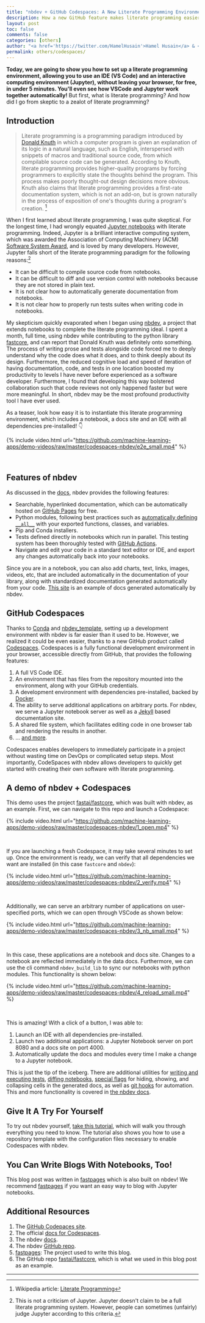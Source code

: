 ```yaml
---
title: "nbdev + GitHub Codespaces: A New Literate Programming Environment"
description: How a new GitHub feature makes literate programming easier than ever before.
layout: post
toc: false
comments: false
categories: [others]
author: "<a href='https://twitter.com/HamelHusain'>Hamel Husain</a> & <a href='https://twitter.com/jeremyphoward'>Jeremy Howard</a>"
permalink: others/codespaces/
---
```


**Today, we are going to show you how to set up a literate programming environment, allowing you to use an IDE (VS Code) and an interactive computing environment (Jupyter), without leaving your browser, for free, in under 5 minutes. You'll even see how VSCode and Jupyter work together automatically!**  But first, what is literate programming?  And how did I go from skeptic to a zealot of literate programming?

## Introduction

> Literate programming is a programming paradigm introduced by [Donald Knuth](https://en.wikipedia.org/wiki/Donald_Knuth) in which a computer program is given an explanation of its logic in a natural language, such as English, interspersed with snippets of macros and traditional source code, from which compilable source code can be generated.  According to Knuth, literate programming provides higher-quality programs by forcing programmers to explicitly state the thoughts behind the program.  This process makes poorly thought-out design decisions more obvious. Knuth also claims that literate programming provides a first-rate documentation system, which is not an add-on, but is grown naturally in the process of exposition of one's thoughts during a program's creation. [^1]

When I first learned about literate programming, I was quite skeptical.  For the longest time, I had wrongly equated [Jupyter notebooks](https://jupyter.org/) with literate programming.  Indeed, Jupyter is a brilliant interactive computing system, which was awarded the Association of Computing Machinery (ACM) [Software System Award](https://blog.jupyter.org/jupyter-receives-the-acm-software-system-award-d433b0dfe3a2), and is loved by many developers. However, Jupyter falls short of the literate programming paradigm for the following reasons:[^2]

- It can be difficult to compile source code from notebooks.
- It can be difficult to diff and use version control with notebooks because they are not stored in plain text.
- It is not clear how to automatically generate documentation from notebooks.
- It is not clear how to properly run tests suites when writing code in notebooks.

My skepticism quickly evaporated when I began using [nbdev](https://nbdev.fast.ai/), a project that extends notebooks to complete the literate programming ideal.  I spent a month, full time, using nbdev while contributing to the python library [fastcore](https://github.com/fastai/fastcore), and can report that Donald Knuth was definitely onto something.  The process of writing prose and tests alongside code forced me to deeply understand why the code does what it does, and to think deeply about its design.  Furthermore, the reduced cognitive load and speed of iteration of having documentation, code, and tests in one location boosted my productivity to levels I have never before experienced as a software developer.  Furthermore, I found that developing this way bolstered collaboration such that code reviews not only happened faster but were more meaningful.  In short, nbdev may be the most profound productivity tool I have ever used.  

As a teaser, look how easy it is to instantiate this literate programming environment, which includes a notebook, a docs site and an IDE with all dependencies pre-installed! :point_down:

{% include video.html url="https://github.com/machine-learning-apps/demo-videos/raw/master/codespaces-nbdev/e2e_small.mp4" %}

<p><br></p>

## Features of nbdev

As discussed in the [docs](https://nbdev.fast.ai/), nbdev provides the following features:

- Searchable, hyperlinked documentation, which can be automatically hosted on [GitHub Pages](https://docs.github.com/en/github/working-with-github-pages) for free.
- Python modules, following best practices such as [automatically defining `__all__`](http://xion.io/post/code/python-all-wild-imports.html) with your exported functions, classes, and variables.
- Pip and Conda installers.
- Tests defined directly in notebooks which run in parallel.  This testing system has been thoroughly tested with [GitHub Actions](https://github.com/features/actions).
- Navigate and edit your code in a standard text editor or IDE, and export any changes automatically back into your notebooks.

Since you are in a notebook, you can also add charts, text, links, images, videos, etc, that are included automatically in the documentation of your library, along with standardized documentation generated automatically from your code.  [This site](https://docs.fast.ai/) is an example of docs generated automatically by nbdev.

## GitHub Codespaces

Thanks to [Conda](https://docs.conda.io/en/latest/) and [nbdev_template](https://github.com/fastai/nbdev_template), setting up a development environment with nbdev is far easier than it used to be. However, we realized it could be even easier, thanks to a new GitHub product called [Codespaces](https://github.com/features/codespaces).  Codespaces is a fully functional development environment in your browser, accessible directly from GitHub, that provides the following features:

1. A full VS Code IDE.
2. An environment that has files from the repository mounted into the environment, along with your GitHub credentials.
3. A development environment with dependencies pre-installed, backed by [Docker](https://www.docker.com/).
4. The ability to serve additional applications on arbitrary ports.  For nbdev, we serve a Jupyter notebook server as well as a [Jekyll](https://jekyllrb.com/) based documentation site.
5. A shared file system, which facilitates editing code in one browser tab and rendering the results in another.
6. ... [and more](https://docs.github.com/en/github/developing-online-with-codespaces).

Codespaces enables developers to immediately participate in a project without wasting time on DevOps or complicated setup steps.  Most importantly, CodeSpaces with nbdev allows developers to quickly get started with creating their own software with literate programming.

## A demo of nbdev + Codespaces

This demo uses the project [fastai/fastcore](https://github.com/fastai/fastcore), which was built with nbdev, as an example.   First, we can navigate to this repo and launch a Codespace:

{% include video.html url="https://github.com/machine-learning-apps/demo-videos/raw/master/codespaces-nbdev/1_open.mp4" %}

<p><br></p>

If you are launching a fresh Codespace, it may take several minutes to set up. Once the environment is ready, we can verify that all dependencies we want are installed (in this case `fastcore` and `nbdev`):

{% include video.html url="https://github.com/machine-learning-apps/demo-videos/raw/master/codespaces-nbdev/2_verify.mp4" %}

<p><br></p>

Additionally, we can serve an arbitrary number of applications on user-specified ports, which we can open through VSCode as shown below:

{% include video.html url="https://github.com/machine-learning-apps/demo-videos/raw/master/codespaces-nbdev/3_nb_small.mp4" %}

<p><br></p>

In this case, these applications are a notebook and docs site.  Changes to a notebook are reflected immediately in the data docs.  Furthermore, we can use the cli command `nbdev_build_lib` to sync our notebooks with python modules.  This functionality is shown below:

{% include video.html url="https://github.com/machine-learning-apps/demo-videos/raw/master/codespaces-nbdev/4_reload_small.mp4" %}

<p><br></p>

This is amazing!  With a click of a button, I was able to:

1. Launch an IDE with all dependencies pre-installed.
2. Launch two additional applications: a Jupyter Notebook server on port 8080 and a docs site on port 4000.
3. Automatically update the docs and modules every time I make a change to a Jupyter notebook.

This is just the tip of the iceberg.  There are additional utilities for [writing and executing tests](https://nbdev.fast.ai/test.html), [diffing notebooks](https://nbdev.fast.ai/sync.html#Diff-notebook---library), [special flags](https://nbdev.fast.ai/magic_flags.html#How-do-comment-flags-correspond-to-magic-flags?) for hiding, showing, and collapsing cells in the generated docs, as well as [git hooks](https://nbdev.fast.ai/cli.html#nbdev_install_git_hooks) for automation.  This and more functionality is covered in [the nbdev docs](https://nbdev.fast.ai/).

## Give It A Try For Yourself

To try out nbdev yourself, [take this tutorial](https://nbdev.fast.ai/tutorial.html), which will walk you through everything you need to know.  The tutorial also shows you how to use a repository template with the configuration files necessary to enable Codespaces with nbdev.

## You Can Write Blogs With Notebooks, Too!

This blog post was written in [fastpages](https://github.com/fastai/fastpages) which is also built on nbdev!  We recommend [fastpages](https://github.com/fastai/fastpages) if you want an easy way to blog with Jupyter notebooks.

## Additional Resources

1. The [GitHub Codepaces site](https://github.com/features/codespaces).
1. The official [docs for Codespaces](https://docs.github.com/en/github/developing-online-with-codespaces).
1. The nbdev [docs](https://nbdev.fast.ai/).
2. The nbdev [GitHub repo](https://github.com/fastai/nbdev).
3. [fastpages](https://github.com/fastai/fastpages): The project used to write this blog.
4. The GitHub repo [fastai/fastcore](https://github.com/fastai/fastcore), which is what we used in this blog post as an example.

----
[^1]: Wikipedia article: [Literate Programming](https://en.wikipedia.org/wiki/Literate_programming)
[^2]: This is not a criticism of Jupyter.  Jupyter doesn't claim to be a full literate programming system.  However, people can sometimes (unfairly) judge Jupyter according to this criteria.
